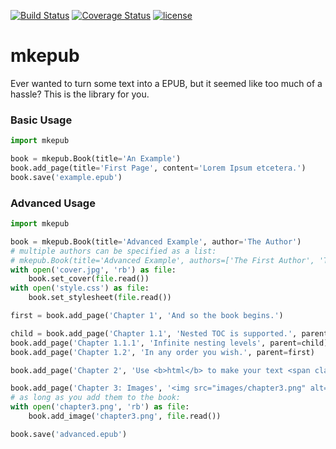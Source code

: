 [![Build Status](https://travis-ci.org/anqxyr/mkepub.svg?branch=master)](https://travis-ci.org/anqxyr/mkepub)
[![Coverage Status](https://coveralls.io/repos/github/anqxyr/mkepub/badge.svg?branch=master)](https://coveralls.io/github/anqxyr/mkepub?branch=master)
[![license](https://img.shields.io/github/license/anqxyr/mkepub.svg?maxAge=2592000)]()

# mkepub

Ever wanted to turn some text into a EPUB, but it seemed like too much of a hassle? This is the library for you.

### Basic Usage

```python
import mkepub

book = mkepub.Book(title='An Example')
book.add_page(title='First Page', content='Lorem Ipsum etcetera.')
book.save('example.epub')
```

### Advanced Usage

```python
import mkepub

book = mkepub.Book(title='Advanced Example', author='The Author')
# multiple authors can be specified as a list:
# mkepub.Book(title='Advanced Example', authors=['The First Author', 'The Second Author'])
with open('cover.jpg', 'rb') as file:
    book.set_cover(file.read())
with open('style.css') as file:
    book.set_stylesheet(file.read())

first = book.add_page('Chapter 1', 'And so the book begins.')

child = book.add_page('Chapter 1.1', 'Nested TOC is supported.', parent=first)
book.add_page('Chapter 1.1.1', 'Infinite nesting levels', parent=child)
book.add_page('Chapter 1.2', 'In any order you wish.', parent=first)

book.add_page('Chapter 2', 'Use <b>html</b> to make your text <span class="pink">prettier</span>')

book.add_page('Chapter 3: Images', '<img src="images/chapter3.png" alt="You can use images as well">')
# as long as you add them to the book:
with open('chapter3.png', 'rb') as file:
    book.add_image('chapter3.png', file.read())

book.save('advanced.epub')
```